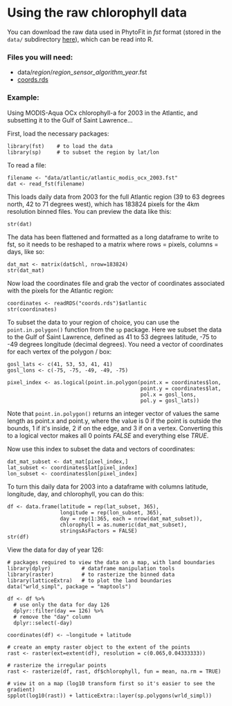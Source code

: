 # Using the raw chlorophyll data

You can download the raw data used in PhytoFit in *fst* format (stored in the `data/` subdirectory [here](https://github.com/BIO-RSG/PhytoFit/tree/master/data)), which can be read into R.  

### Files you will need:  

- data/*region*/*region_sensor_algorithm_year*.fst  
- [coords.rds](https://github.com/BIO-RSG/PhytoFit/raw/master/coords.rds)  

### Example:

Using MODIS-Aqua OCx chlorophyll-a for 2003 in the Atlantic, and subsetting it to the Gulf of Saint Lawrence...  

First, load the necessary packages:  

```{r}
library(fst)    # to load the data
library(sp)     # to subset the region by lat/lon
```

To read a file:

```{r}
filename <- "data/atlantic/atlantic_modis_ocx_2003.fst"
dat <- read_fst(filename)
```

This loads daily data from 2003 for the full Atlantic region (39 to 63 degrees north, 42 to 71 degrees west), which has 183824 pixels for the 4km resolution binned files. You can preview the data like this:  

```{r}
str(dat)
```

The data has been flattened and formatted as a long dataframe to write to fst, so it needs to be reshaped to a matrix where rows = pixels, columns = days, like so:  

```{r}
dat_mat <- matrix(dat$chl, nrow=183824)
str(dat_mat)
```

Now load the coordinates file and grab the vector of coordinates associated with the pixels for the Atlantic region:  

```{r}
coordinates <- readRDS("coords.rds")$atlantic
str(coordinates)
```

To subset the data to your region of choice, you can use the `point.in.polygon()` function from the `sp` package. Here we subset the data to the Gulf of Saint Lawrence, defined as 41 to 53 degrees latitude, -75 to -49 degrees longitude (decimal degrees). You need a vector of coordinates for each vertex of the polygon / box:  

```{r}
gosl_lats <- c(41, 53, 53, 41, 41)
gosl_lons <- c(-75, -75, -49, -49, -75)

pixel_index <- as.logical(point.in.polygon(point.x = coordinates$lon,
                                           point.y = coordinates$lat,
                                           pol.x = gosl_lons,
                                           pol.y = gosl_lats))
```

Note that `point.in.polygon()` returns an integer vector of values the same length as point.x and point.y, where the value is 0 if the point is outside the bounds, 1 if it's inside, 2 if on the edge, and 3 if on a vertex. Converting this to a logical vector makes all 0 points *FALSE* and everything else *TRUE*.  

Now use this index to subset the data and vectors of coordinates:  

```{r}
dat_mat_subset <- dat_mat[pixel_index,]
lat_subset <- coordinates$lat[pixel_index]
lon_subset <- coordinates$lon[pixel_index]
```

To turn this daily data for 2003 into a dataframe with columns latitude, longitude, day, and chlorophyll, you can do this:  

```{r}
df <- data.frame(latitude = rep(lat_subset, 365),
                 longitude = rep(lon_subset, 365),
                 day = rep(1:365, each = nrow(dat_mat_subset)),
                 chlorophyll = as.numeric(dat_mat_subset),
                 stringsAsFactors = FALSE)
str(df)
```

View the data for day of year 126:  

```{r}
# packages required to view the data on a map, with land boundaries
library(dplyr)          # dataframe manipulation tools
library(raster)         # to rasterize the binned data
library(latticeExtra)   # to plot the land boundaries
data("wrld_simpl", package = "maptools")

df <- df %>%
  # use only the data for day 126
  dplyr::filter(day == 126) %>%
  # remove the "day" column
  dplyr::select(-day)

coordinates(df) <- ~longitude + latitude

# create an empty raster object to the extent of the points
rast <- raster(ext=extent(df), resolution = c(0.065,0.04333333))

# rasterize the irregular points
rast <- rasterize(df, rast, df$chlorophyll, fun = mean, na.rm = TRUE)

# view it on a map (log10 transform first so it's easier to see the gradient)
spplot(log10(rast)) + latticeExtra::layer(sp.polygons(wrld_simpl))
```
